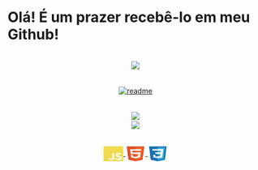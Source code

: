 <h1> Olá! É um prazer recebê-lo em meu Github! </h1>

<br>

<div  align="center">
<div style="display: inline_block">
  <a align="center" href="https://www.linkedin.com/in/bruno-carv-tryber/" target="_blank"><img src="https://img.shields.io/badge/-LinkedIn-%230077B5?style=for-the-badge&logo=linkedin&logoColor=white" target="_blank"></a> 
</div>  

<br>

[![readme](https://github-readme-stats.vercel.app/api/pin/?username=brunocarv-dev&repo=brunocarv-dev&theme=react)](https://github.com/brunocarv-dev/brunocarv-dev1)

<br>

<div>
  <a href="https://github.com/brunocarv-dev">
  <img height="180em"   align="center" src="https://github-readme-stats.vercel.app/api?username=brunocarv-dev&show_icons=true&theme=react&include_all_commits=true&count_private=true" />
  
  <br>
    
  <img height="180em"  align="center" src="https://github-readme-stats.vercel.app/api/top-langs/?username=brunocarv-dev&layout=compact&langs_count=7&theme=react" />

</div>
 
<br>

<div  align="center"> 
  <div style="display: inline_block"><br>
  <img align="center" alt="Rafa-Js" height="30" width="40" src="https://raw.githubusercontent.com/devicons/devicon/master/icons/javascript/javascript-plain.svg">
  <img align="center" alt="HTML" height="30" width="40" src="https://raw.githubusercontent.com/devicons/devicon/master/icons/html5/html5-original.svg">
  <img align="center" alt="CSS" height="30" width="40" src="https://raw.githubusercontent.com/devicons/devicon/master/icons/css3/css3-original.svg">
</div>
